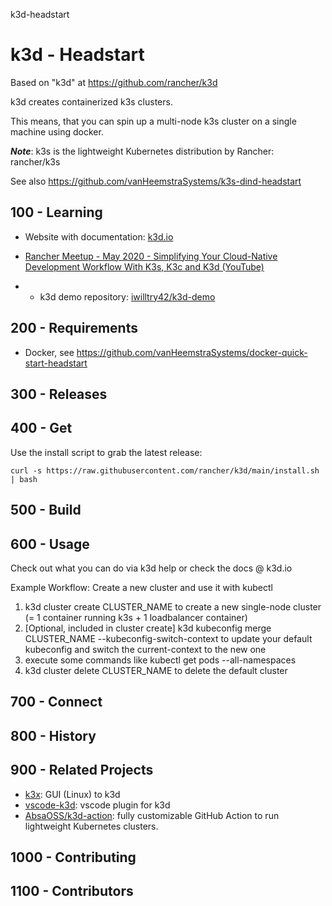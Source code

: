 k3d-headstart
# k3d - Headstart

Based on "k3d" at https://github.com/rancher/k3d

k3d creates containerized k3s clusters. 

This means, that you can spin up a multi-node k3s cluster on a single machine using docker.

***Note***: k3s is the lightweight Kubernetes distribution by Rancher: rancher/k3s 

See also https://github.com/vanHeemstraSystems/k3s-dind-headstart

## 100 - Learning

- Website with documentation: [k3d.io](https://k3d.io/)

- [Rancher Meetup - May 2020 - Simplifying Your Cloud-Native Development Workflow With K3s, K3c and K3d (YouTube)](https://www.youtube.com/watch?v=hMr3prm9gDM)
- - k3d demo repository: [iwilltry42/k3d-demo](https://github.com/iwilltry42/k3d-demo)

## 200 - Requirements

- Docker, see https://github.com/vanHeemstraSystems/docker-quick-start-headstart

## 300 - Releases

## 400 - Get

Use the install script to grab the latest release:

```
curl -s https://raw.githubusercontent.com/rancher/k3d/main/install.sh | bash
```

## 500 - Build

## 600 - Usage

Check out what you can do via k3d help or check the docs @ k3d.io

Example Workflow: Create a new cluster and use it with kubectl

1. k3d cluster create CLUSTER_NAME to create a new single-node cluster (= 1 container running k3s + 1 loadbalancer container)
2. [Optional, included in cluster create] k3d kubeconfig merge CLUSTER_NAME --kubeconfig-switch-context to update your default kubeconfig and switch the current-context to the new one
3. execute some commands like kubectl get pods --all-namespaces
4. k3d cluster delete CLUSTER_NAME to delete the default cluster

## 700 - Connect

## 800 - History

## 900 - Related Projects

- [k3x](https://github.com/inercia/k3x): GUI (Linux) to k3d
- [vscode-k3d](https://github.com/inercia/vscode-k3d): vscode plugin for k3d
- [AbsaOSS/k3d-action](https://github.com/AbsaOSS/k3d-action): fully customizable GitHub Action to run lightweight Kubernetes clusters.

## 1000 - Contributing

## 1100 - Contributors

